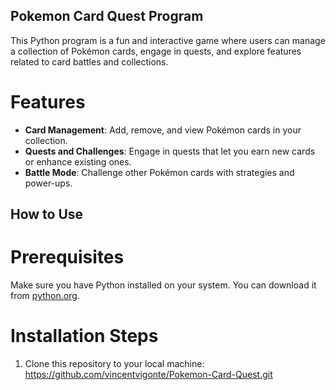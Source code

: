 ## Pokemon Card Quest Program

This Python program is a fun and interactive game where users can manage a collection of Pokémon cards, engage in quests, and explore features related to card battles and collections.

# Features

- **Card Management**: Add, remove, and view Pokémon cards in your collection.
- **Quests and Challenges**: Engage in quests that let you earn new cards or enhance existing ones.
- **Battle Mode**: Challenge other Pokémon cards with strategies and power-ups.

## How to Use

# Prerequisites

Make sure you have Python installed on your system. You can download it from [python.org](https://python.org).

# Installation Steps
1. Clone this repository to your local machine:
https://github.com/vincentvigonte/Pokemon-Card-Quest.git
